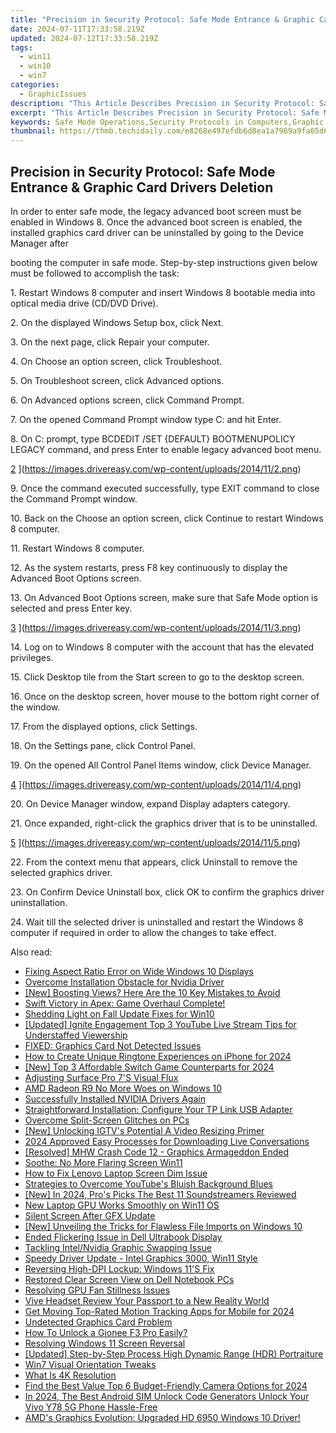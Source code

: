```yaml
---
title: "Precision in Security Protocol: Safe Mode Entrance & Graphic Card Drivers Deletion"
date: 2024-07-11T17:33:58.219Z
updated: 2024-07-12T17:33:58.219Z
tags:
  - win11
  - win10
  - win7
categories:
  - GraphicIssues
description: "This Article Describes Precision in Security Protocol: Safe Mode Entrance & Graphic Card Drivers Deletion"
excerpt: "This Article Describes Precision in Security Protocol: Safe Mode Entrance & Graphic Card Drivers Deletion"
keywords: Safe Mode Operations,Security Protocols in Computers,Graphic Card Driver Safety,Entry Point Security Measures,Driver Deletion Techniques,Computer System Hardening,Malware Prevention Methods
thumbnail: https://thmb.techidaily.com/e8268e497efdb6d8ea1a7969a9fa65d609c22667298076c75d393327469015e0.jpg
---
```


## Precision in Security Protocol: Safe Mode Entrance & Graphic Card Drivers Deletion

 In order to enter safe mode, the legacy advanced boot screen must be enabled in Windows 8\. Once the advanced boot screen is enabled, the installed graphics card driver can be uninstalled by going to the Device Manager after

 booting the computer in safe mode. Step-by-step instructions given below must be followed to accomplish the task:

  1\. Restart Windows 8 computer and insert Windows 8 bootable media into optical media drive (CD/DVD Drive).

  2\. On the displayed Windows Setup box, click Next.

  3\. On the next page, click Repair your computer.

  4\. On Choose an option screen, click Troubleshoot.

  5\. On Troubleshoot screen, click Advanced options.

  6\. On Advanced options screen, click Command Prompt.

  7\. On the opened Command Prompt window type C: and hit Enter.

  8\. On C: prompt, type BCDEDIT /SET {DEFAULT} BOOTMENUPOLICY LEGACY command, and press Enter to enable legacy advanced boot menu.

 [2](https://images.drivereasy.com/wp-content/uploads/2014/11/2.png) ](https://images.drivereasy.com/wp-content/uploads/2014/11/2.png)

 9\. Once the command executed successfully, type EXIT command to close the Command Prompt window.

  10\. Back on the Choose an option screen, click Continue to restart Windows 8 computer.

 11\. Restart Windows 8 computer.

  12\. As the system restarts, press F8 key continuously to display the Advanced Boot Options screen.

  13\. On Advanced Boot Options screen, make sure that Safe Mode option is selected and press Enter key.

 [3](https://images.drivereasy.com/wp-content/uploads/2014/11/3.png) ](https://images.drivereasy.com/wp-content/uploads/2014/11/3.png)

  14\. Log on to Windows 8 computer with the account that has the elevated privileges.

  15\. Click Desktop tile from the Start screen to go to the desktop screen.

  16\. Once on the desktop screen, hover mouse to the bottom right corner of the window.

  17\. From the displayed options, click Settings.

 18\. On the Settings pane, click Control Panel.

  19\. On the opened All Control Panel Items window, click Device Manager.

[4](https://images.drivereasy.com/wp-content/uploads/2014/11/4.png) ](https://images.drivereasy.com/wp-content/uploads/2014/11/4.png)

 20\. On Device Manager window, expand Display adapters category.

  21\. Once expanded, right-click the graphics driver that is to be uninstalled.

[5](https://images.drivereasy.com/wp-content/uploads/2014/11/5.png) ](https://images.drivereasy.com/wp-content/uploads/2014/11/5.png)

 22\. From the context menu that appears, click Uninstall to remove the selected graphics driver.

  23\. On Confirm Device Uninstall box, click OK to confirm the graphics driver uninstallation.

  24\. Wait till the selected driver is uninstalled and restart the Windows 8 computer if required in order to allow the changes to take effect.


<ins class="adsbygoogle"
     style="display:block"
     data-ad-format="autorelaxed"
     data-ad-client="ca-pub-7571918770474297"
     data-ad-slot="1223367746"></ins>



<ins class="adsbygoogle"
     style="display:block"
     data-ad-client="ca-pub-7571918770474297"
     data-ad-slot="8358498916"
     data-ad-format="auto"
     data-full-width-responsive="true"></ins>



<span class="atpl-alsoreadstyle">Also read:</span>
<div><ul>
<li><a href="https://graphic-issues.techidaily.com/fixing-aspect-ratio-error-on-wide-windows-10-displays/"><u>Fixing Aspect Ratio Error on Wide Windows 10 Displays</u></a></li>
<li><a href="https://graphic-issues.techidaily.com/overcome-installation-obstacle-for-nvidia-driver/"><u>Overcome Installation Obstacle for Nvidia Driver</u></a></li>
<li><a href="https://youtube-videos.techidaily.com/new-boosting-views-here-are-the-10-key-mistakes-to-avoid/"><u>[New] Boosting Views? Here Are the 10 Key Mistakes to Avoid</u></a></li>
<li><a href="https://graphic-issues.techidaily.com/swift-victory-in-apex-game-overhaul-complete/"><u>Swift Victory in Apex: Game Overhaul Complete!</u></a></li>
<li><a href="https://graphic-issues.techidaily.com/shedding-light-on-fall-update-fixes-for-win10/"><u>Shedding Light on Fall Update Fixes for Win10</u></a></li>
<li><a href="https://some-techniques.techidaily.com/updated-ignite-engagement-top-3-youtube-live-stream-tips-for-understaffed-viewership/"><u>[Updated] Ignite Engagement  Top 3 YouTube Live Stream Tips for Understaffed Viewership</u></a></li>
<li><a href="https://graphic-issues.techidaily.com/fixed-graphics-card-not-detected-issues/"><u>FIXED: Graphics Card Not Detected Issues</u></a></li>
<li><a href="https://some-knowledge.techidaily.com/how-to-create-unique-ringtone-experiences-on-iphone-for-2024/"><u>How to Create Unique Ringtone Experiences on iPhone for 2024</u></a></li>
<li><a href="https://screen-activity-recording.techidaily.com/new-top-3-affordable-switch-game-counterparts-for-2024/"><u>[New] Top 3 Affordable Switch Game Counterparts for 2024</u></a></li>
<li><a href="https://graphic-issues.techidaily.com/adjusting-surface-pro-7s-visual-flux/"><u>Adjusting Surface Pro 7'S Visual Flux</u></a></li>
<li><a href="https://graphic-issues.techidaily.com/amd-radeon-r9-no-more-woes-on-windows-10/"><u>AMD Radeon R9 No More Woes on Windows 10</u></a></li>
<li><a href="https://graphic-issues.techidaily.com/successfully-installed-nvidia-drivers-again/"><u>Successfully Installed NVIDIA Drivers Again</u></a></li>
<li><a href="https://driver-install.techidaily.com/straightforward-installation-configure-your-tp-link-usb-adapter/"><u>Straightforward Installation: Configure Your TP Link USB Adapter</u></a></li>
<li><a href="https://graphic-issues.techidaily.com/overcome-split-screen-glitches-on-pcs/"><u>Overcome Split-Screen Glitches on PCs</u></a></li>
<li><a href="https://instagram-video-recordings.techidaily.com/new-unlocking-igtvs-potential-a-video-resizing-primer/"><u>[New] Unlocking IGTV's Potential  A Video Resizing Primer</u></a></li>
<li><a href="https://remote-screen-capture.techidaily.com/2024-approved-easy-processes-for-downloading-live-conversations/"><u>2024 Approved  Easy Processes for Downloading Live Conversations</u></a></li>
<li><a href="https://graphic-issues.techidaily.com/resolved-mhw-crash-code-12-graphics-armageddon-ended/"><u>[Resolved] MHW Crash Code 12 - Graphics Armageddon Ended</u></a></li>
<li><a href="https://graphic-issues.techidaily.com/soothe-no-more-flaring-screen-win11/"><u>Soothe: No More Flaring Screen Win11</u></a></li>
<li><a href="https://graphic-issues.techidaily.com/how-to-fix-lenovo-laptop-screen-dim-issue/"><u>How to Fix Lenovo Laptop Screen Dim Issue</u></a></li>
<li><a href="https://graphic-issues.techidaily.com/strategies-to-overcome-youtubes-bluish-background-blues/"><u>Strategies to Overcome YouTube's Bluish Background Blues</u></a></li>
<li><a href="https://screen-mirroring-recording.techidaily.com/new-in-2024-pros-picks-the-best-11-soundstreamers-reviewed/"><u>[New] In 2024, Pro's Picks  The Best 11 Soundstreamers Reviewed</u></a></li>
<li><a href="https://graphic-issues.techidaily.com/new-laptop-gpu-works-smoothly-on-win11-os/"><u>New Laptop GPU Works Smoothly on Win11 OS</u></a></li>
<li><a href="https://graphic-issues.techidaily.com/silent-screen-after-gfx-update/"><u>Silent Screen After GFX Update</u></a></li>
<li><a href="https://some-guidance.techidaily.com/new-unveiling-the-tricks-for-flawless-file-imports-on-windows-10/"><u>[New] Unveiling the Tricks for Flawless File Imports on Windows 10</u></a></li>
<li><a href="https://graphic-issues.techidaily.com/ended-flickering-issue-in-dell-ultrabook-display/"><u>Ended Flickering Issue in Dell Ultrabook Display</u></a></li>
<li><a href="https://graphic-issues.techidaily.com/tackling-intelnvidia-graphic-swapping-issue/"><u>Tackling Intel/Nvidia Graphic Swapping Issue</u></a></li>
<li><a href="https://graphic-issues.techidaily.com/speedy-driver-update-intel-graphics-3000-win11-style/"><u>Speedy Driver Update - Intel Graphics 3000, Win11 Style</u></a></li>
<li><a href="https://graphic-issues.techidaily.com/reversing-high-dpi-lockup-windows-11s-fix/"><u>Reversing High-DPI Lockup: Windows 11'S Fix</u></a></li>
<li><a href="https://graphic-issues.techidaily.com/restored-clear-screen-view-on-dell-notebook-pcs/"><u>Restored Clear Screen View on Dell Notebook PCs</u></a></li>
<li><a href="https://graphic-issues.techidaily.com/resolving-gpu-fan-stillness-issues/"><u>Resolving GPU Fan Stillness Issues</u></a></li>
<li><a href="https://extra-tips.techidaily.com/vive-headset-review-your-passport-to-a-new-reality-world/"><u>Vive Headset Review  Your Passport to a New Reality World</u></a></li>
<li><a href="https://ai-driven-video-production.techidaily.com/get-moving-top-rated-motion-tracking-apps-for-mobile-for-2024/"><u>Get Moving Top-Rated Motion Tracking Apps for Mobile for 2024</u></a></li>
<li><a href="https://graphic-issues.techidaily.com/undetected-graphics-card-problem/"><u>Undetected Graphics Card Problem</u></a></li>
<li><a href="https://android-unlock.techidaily.com/how-to-unlock-a-gionee-f3-pro-easily-by-drfone-android/"><u>How To Unlock a Gionee F3 Pro Easily?</u></a></li>
<li><a href="https://graphic-issues.techidaily.com/resolving-windows-11-screen-reversal/"><u>Resolving Windows 11 Screen Reversal</u></a></li>
<li><a href="https://extra-skills.techidaily.com/updated-step-by-step-process-high-dynamic-range-hdr-portraiture/"><u>[Updated] Step-by-Step Process  High Dynamic Range (HDR) Portraiture</u></a></li>
<li><a href="https://graphic-issues.techidaily.com/win7-visual-orientation-tweaks/"><u>Win7 Visual Orientation Tweaks</u></a></li>
<li><a href="https://graphic-issues.techidaily.com/what-is-4k-resolution/"><u>What Is 4K Resolution</u></a></li>
<li><a href="https://some-techniques.techidaily.com/find-the-best-value-top-6-budget-friendly-camera-options-for-2024/"><u>Find the Best Value  Top 6 Budget-Friendly Camera Options for 2024</u></a></li>
<li><a href="https://sim-unlock.techidaily.com/in-2024-the-best-android-sim-unlock-code-generators-unlock-your-vivo-y78-5g-phone-hassle-free-by-drfone-android/"><u>In 2024, The Best Android SIM Unlock Code Generators Unlock Your Vivo Y78 5G Phone Hassle-Free</u></a></li>
<li><a href="https://graphic-issues.techidaily.com/1719818172681-amds-graphics-evolution-upgraded-hd-6950-windows-10-driver/"><u>AMD's Graphics Evolution: Upgraded HD 6950 Windows 10 Driver!</u></a></li>
</ul></div>
